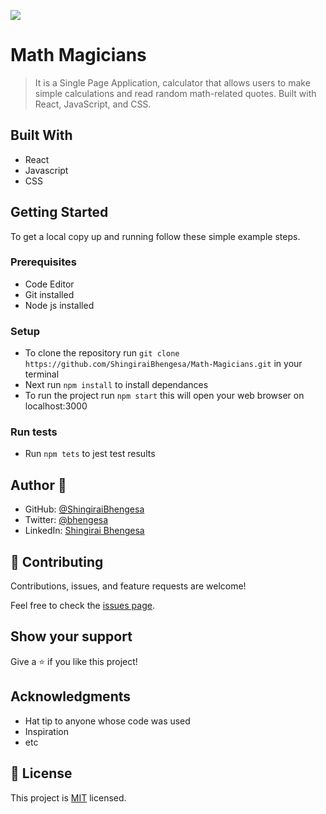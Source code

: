 ![](https://img.shields.io/badge/Microverse-blueviolet)

# Math Magicians

> It is a Single Page Application, calculator that allows users to make simple calculations and read random math-related quotes. Built with React,     JavaScript, and CSS.

## Built With

- React
- Javascript
- CSS


## Getting Started

To get a local copy up and running follow these simple example steps.

### Prerequisites

- Code Editor
- Git installed
- Node js installed

### Setup

- To clone the repository run `git clone https://github.com/ShingiraiBhengesa/Math-Magicians.git` in your terminal
- Next run `npm install` to install dependances
- To run the project run `npm start` this will open your web browser on localhost:3000


### Run tests

- Run `npm tets` to jest test results


## Author 👤

- GitHub: [@ShingiraiBhengesa](https://github.com/ShingiraiBhengesa)
- Twitter: [@bhengesa](https://twitter.com/twitterhandle)
- LinkedIn: [Shingirai Bhengesa](https://www.linkedin.com/in/shingirai-bhengesa-612b09206/)


## 🤝 Contributing

Contributions, issues, and feature requests are welcome!

Feel free to check the [issues page](../../issues/).

## Show your support

Give a ⭐️ if you like this project!

## Acknowledgments

- Hat tip to anyone whose code was used
- Inspiration
- etc

## 📝 License

This project is [MIT](./MIT.md) licensed.